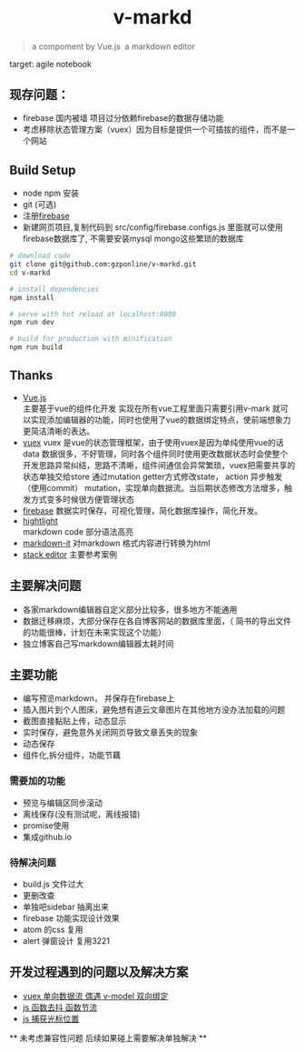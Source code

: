 
<div align="center">
	<big>
		<h1>v-markd</h1>
	</big>
</div>

> a compoment by Vue.js  a markdown editor

target: agile notebook 
## 现存问题：
- firebase 国内被墙 项目过分依赖firebase的数据存储功能
- 考虑移除状态管理方案（vuex）因为目标是提供一个可插拔的组件，而不是一个网站

## Build Setup
- node npm 安装
- git (可选)
- 注册[firebase](https://firebase.google.com/?hl=zh-cn)
- 新建网页项目,复制代码到 src/config/firebase.configs.js 里面就可以使用firebase数据库了, 不需要安装mysql mongo这些繁琐的数据库


``` bash
# download code
git clone git@github.com:gzponline/v-markd.git
cd v-markd

# install dependencies
npm install

# serve with hot reload at localhost:8080
npm run dev

# build for production with minification
npm run build
```

## Thanks  
- [Vue.js](https://cn.vuejs.org/)  
主要基于vue的组件化开发 实现在所有vue工程里面只需要引用v-mark 就可以实现添加编辑器的功能，同时也使用了vue的数据绑定特点，使前端想象力更简洁清晰的表达。
- [vuex](https://vuex.vuejs.org/zh-cn/intro.html)
vuex 是vue的状态管理框架，由于使用vuex是因为单纯使用vue的话data 数据很多，不好管理，同时各个组件同时使用更改数据状态时会使整个开发思路异常纠结，思路不清晰，组件间通信会异常繁琐，vuex把需要共享的状态单独交给store 通过mutation getter方式修改state， action 异步触发（使用commit） mutation，实现单向数据流。当后期状态修改方法增多，触发方式变多时候很方便管理状态
- [firebase](https://firebase.google.com/?hl=zh-cn)
 数据实时保存，可视化管理，简化数据库操作，简化开发。
- [hightlight](https://www.npmjs.com/package/highlight.js)  
markdown code 部分语法高亮
- [markdown-it](https://www.npmjs.com/package/markdown-it)
对markdown 格式内容进行转换为html
- [stack editor](https://stackedit.io/editor)
主要参考案例

## 主要解决问题
- 各家markdown编辑器自定义部分比较多，很多地方不能通用
- 数据迁移麻烦，大部分保存在各自博客网站的数据库里面，（ 简书的导出文件的功能很棒，计划在未来实现这个功能）
- 独立博客自己写markdown编辑器太耗时间

## 主要功能
- 编写预览markdown， 并保存在firebase上
- 插入图片到个人图床，避免想有道云文章图片在其他地方没办法加载的问题
- 截图直接黏贴上传，动态显示   
- 实时保存，避免意外关闭网页导致文章丢失的现象
- 动态保存
- 组件化,拆分组件，功能节藕

### 需要加的功能

- 预览与编辑区同步滚动
- 离线保存(没有测试呢，离线报错)
- promise使用
- 集成github.io


### 待解决问题
- build.js 文件过大
- 更删改查
- 单独吧sidebar 抽离出来
- firebase 功能实现设计效果
- atom 的css 复用
- alert 弹窗设计 复用3221

## 开发过程遇到的问题以及解决方案
- [vuex 单向数据流 偶遇 v-model 双向绑定](https://github.com/gzponline/v-markd/issues/3)
- [js 函数去抖 函数节流](https://github.com/gzponline/v-markd/issues/4)
- [js 捕获光标位置](https://github.com/gzponline/v-markd/issues/6)


** 未考虑兼容性问题 后续如果碰上需要解决单独解决 ** 

